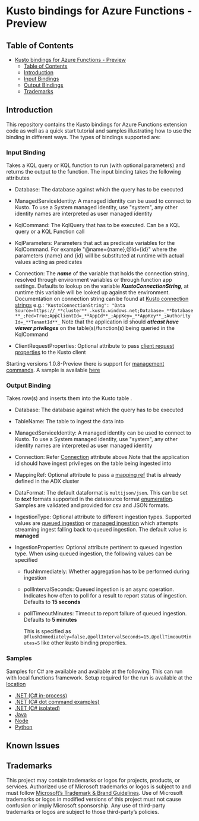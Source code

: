 ﻿# **Kusto bindings for Azure Functions - Preview**

## **Table of Contents**
- [Kusto bindings for Azure Functions - Preview](#kusto-bindings-for-azure-functions---preview)
  - [Table of Contents](#table-of-contents)
  - [Introduction](#introduction)
  - [Input Bindings](#input-binding)
  - [Output Bindings](#output-binding)
  - [Trademarks](#trademarks)

## **Introduction**

This repository contains the Kusto bindings for Azure Functions extension code as well as a quick start tutorial and samples illustrating how to use the binding in different ways. The types of bindings supported are:

### **Input Binding**

Takes a KQL query or KQL function to run (with optional parameters) and returns the output to the function. 
The input binding takes the following attributes

- Database: The database against which the query has to be executed

- ManagedServiceIdentity: A managed identity can be used to connect to Kusto. To use a System managed identity, use "system", any other identity names are interpreted as user managed identity

- KqlCommand: The KqlQuery that has to be executed. Can be a KQL query or a KQL Function call

- KqlParameters: Parameters that act as predicate variables for the KqlCommand. For example "@name={name},@Id={id}" where the parameters {name} and {id} will be substituted at runtime with actual values acting as predicates

- Connection: The _**name**_ of the variable that holds the connection string, resolved through environment variables or through function app settings. Defaults to lookup on the variable _**KustoConnectionString**_, at runtime this variable will be looked up against the environment.
Documentation on connection string can be found at [Kusto connection strings](https://learn.microsoft.com/en-us/azure/data-explorer/kusto/api/connection-strings/kusto)
e.g.:
`"KustoConnectionString": "Data Source=https://_**cluster**_.kusto.windows.net;Database=_**Database**_;Fed=True;AppClientId=_**AppId**_;AppKey=_**AppKey**_;Authority Id=_**TenantId**_`
Note that the application id should **_atleast have viewer privileges_** on the table(s)/function(s) being queried in the KqlCommand

- ClientRequestProperties: Optional attribute to pass [client request properties](https://docs.microsoft.com/en-us/azure/data-explorer/kusto/api/netfx/request-properties) to the Kusto client

Starting versions 1.0.8-Preview there is support for [management commands](https://learn.microsoft.com/en-us/azure/data-explorer/kusto/management/). A sample is available [here](samples/samples-blob-ingest/IngestBlobToKusto.cs)

### **Output Binding**
 
Takes row(s) and inserts them into the Kusto table .

- Database: The database against which the query has to be executed

- TableName: The table to ingest the data into

- ManagedServiceIdentity: A managed identity can be used to connect to Kusto. To use a System managed identity, use "system", any other identity names are interpreted as user managed identity

- Connection: Refer [Connection](#input-binding) attribute above.Note that the application id should have ingest privileges on the table being ingested into

- MappingRef: Optional attribute to pass a [mapping ref](https://learn.microsoft.com/en-us/azure/data-explorer/kusto/management/create-ingestion-mapping-command) that is already defined in the ADX cluster

- DataFormat: The default dataformat is `multijson/json`. This can be set to _**text**_ formats supported in the datasource format [enumeration](https://learn.microsoft.com/en-us/azure/data-explorer/kusto/api/netfx/kusto-ingest-client-reference#enum-datasourceformat). Samples are validated and provided for csv and JSON formats.

- IngestionType: Optional attribute to different ingestion types. Supported values are [queued ingestion](https://learn.microsoft.com/en-us/kusto/api/netfx/about-kusto-ingest?view=microsoft-fabric&tabs=csharp#queued-ingestion) or [managed ingestion](https://learn.microsoft.com/en-us/azure/data-explorer/ingest-data-streaming?tabs=azure-portal%2Ccsharp) which attempts streaming ingest falling back to queued ingestion. The default value is __managed__


- IngestionProperties: Optional attribute pertinent to queued ingestion type. When using queued ingestion, the following values can be specified
  
  - flushImmediately: Whether aggregation has to be performed during ingestion
  - pollIntervalSeconds: Queued ingestion is an async operation. Indicates how often to poll for a result to report status of ingestion. Defaults to __15 seconds__
  - pollTimeoutMinutes: Timeout to report failure of queued ingestion. Defaults to __5 minutes__

    This is specified as ``@flushImmediately=false,@pollIntervalSeconds=15,@pollTimeoutMinutes=5`` like other kusto binding properties.


### **Samples**

Samples for C# are available and available at the following. This can run with local functions framework. Setup required for the run is available at the [location](samples/set-up)

- [.NET (C# in-process)](samples/samples-csharp)
- [.NET (C# dot command examples)](samples/samples-blob-ingest)
- [.NET (C# isolated)](samples/samples-outofproc)
- [Java](samples/samples-java)
- [Node](samples/samples-node)
- [Python](samples/samples-python)


## Known Issues


## Trademarks

This project may contain trademarks or logos for projects, products, or services. Authorized use of Microsoft trademarks or logos is subject to and must follow [Microsoft’s Trademark & Brand Guidelines](https://www.microsoft.com/legal/intellectualproperty/trademarks/usage/general). Use of Microsoft trademarks or logos in modified versions of this project must not cause confusion or imply Microsoft sponsorship. Any use of third-party trademarks or logos are subject to those third-party’s policies.
